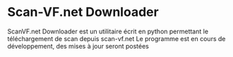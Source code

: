 # Scan-VF.net Downloader

ScanVF.net Downloader est un utilitaire écrit en python permettant le téléchargement de scan depuis scan-vf.net
Le programme est en cours de développement, des mises à jour seront postées
